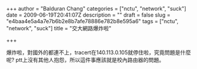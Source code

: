 +++
author = "Balduran Chang"
categories = ["nctu", "network", "suck"]
date = 2009-06-19T20:41:07Z
description = ""
draft = false
slug = "e4baa4e5a4a7e7b6b2e8b7afe78886e782b8e595a6"
tags = ["nctu", "network", "suck"]
title = "交大網路爆炸啦"

+++


爆炸啦，對國外的都連不上，tracert在140.113.0.105就停住啦，究竟問題是什麼呢? ptt上沒有其他人抱怨，所以這件事應該就是校內路由器的問題。

